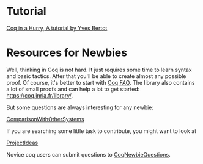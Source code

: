 Tutorial
========

[Coq in a Hurry, A tutorial by Yves Bertot](https://cel.archives-ouvertes.fr/inria-00001173)

Resources for Newbies
=====================

Well, thinking in Coq is not hard. It just requires some time to learn syntax and basic tactics. After that you'll be able to create almost any possible proof. Of course, it's better to start with [Coq FAQ](https://github.com/coq/coq/wiki/The-Coq-FAQ). The library also contains a lot of small proofs and can help a lot to get started: <https://coq.inria.fr/library/>.

But some questions are always interesting for any newbie:

[ComparisonWithOtherSystems](ComparisonWithOtherSystems)

If you are searching some little task to contribute, you might want to look at

[ProjectIdeas](ProjectIdeas)

Novice coq users can submit questions to [CoqNewbieQuestions](CoqNewbieQuestions).